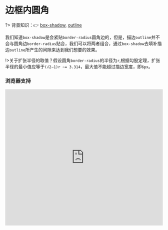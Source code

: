 # 边框内圆角

?> 背景知识：:point_right: [box-shadow](https://developer.mozilla.org/zh-CN/docs/Web/CSS/box-shadow), [outline](https://developer.mozilla.org/zh-CN/docs/Web/CSS/outline)

我们知道`box-shadow`是会紧贴`border-radius`圆角边的，但是，描边`outline`并不会与圆角边`border-radius`贴合，我们可以将两者组合，通过`box-shadow`去填补描边`outline`所产生的间隙来达到我们想要的效果。

!>关于扩张半径的取值？假设圆角`border-radius`的半径为`r`,根据勾股定理，扩张半径的最小值应等于`(√2−1)r ~= 3.314`，最大值不能超过描边宽度，即`6px`。

<vuep template="#inner-rounding"></vuep>

<script v-pre type="text/x-template" id="inner-rounding">
<style>
  main{
    width: 100%;
    padding: 60px 80px 80px;
  }
  div{
    width: 209px;
    margin: 29px auto;
    padding: 8px 16px;
    border-radius: 8px;
    background: #f4f0ea;
    outline: 6px solid #b4a078;
  }
  input{
    margin-left: calc(50% - 45px);
  }
  input:checked ~ div{
    box-shadow: 0 0 0 5px #b4a078;
  }
</style>
<template>
  <main>
    <input id="ck" type="checkbox" checked/>
    <label for="ck">box-shadow</label>
    <div>A paragraph of filler text. La la la de dah de dah de dah de la.</div>
  </main>
</template>
<script>  
</script>
</script>

### 浏览器支持

<iframe src="https://caniuse.bitsofco.de/embed/index.html?feat=css-boxshadow&amp;periods=future_1,current,past_1,past_2,past_3&amp;accessible-colours=false" frameborder="0" width="100%" height="436px"></iframe>

